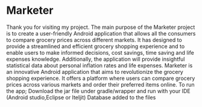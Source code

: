 # Marketer
Thank you for visiting my project.
The main purpose of the Marketer project is to create a user-friendly Android application that allows all the consumers to compare grocery prices across different markets. It has designed to provide a streamlined and efficient grocery shopping experience and to enable users to make informed decisions, cost savings, time saving and life expenses knowledge. Additionally, the application will provide insightful statistical data about personal inflation rates and life expenses.
Marketer is an innovative Android application that aims to revolutionize the grocery shopping experience. It offers a platform where users can compare grocery prices across various markets and order their preferred items online.
To run the app; Download the jar file under gradle/wrapper and run with your IDE (Android studio,Eclipse or Iteljit)
Database added to the files

